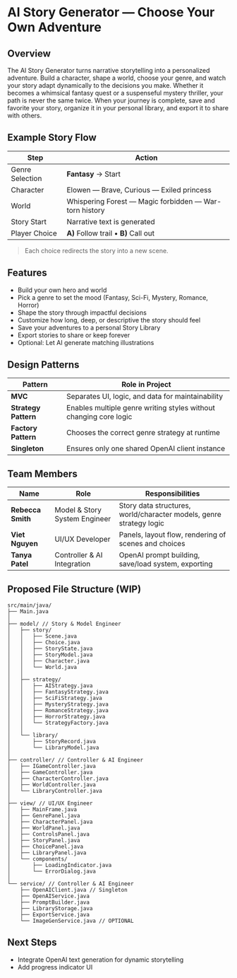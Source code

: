 # AI Story Generator — Choose Your Own Adventure  

## Overview
The AI Story Generator turns narrative storytelling into a personalized adventure. Build a character, shape a world, choose your genre, and watch your story adapt dynamically to the decisions you make. Whether it becomes a whimsical fantasy quest or a suspenseful mystery thriller, your path is never the same twice. When your journey is complete, save and favorite your story, organize it in your personal library, and export it to share with others.

## Example Story Flow

| Step | Action |
|------|--------|
| Genre Selection | **Fantasy** → Start |
| Character | Elowen — Brave, Curious — Exiled princess |
| World | Whispering Forest — Magic forbidden — War-torn history |
| Story Start | Narrative text is generated |
| Player Choice | **A)** Follow trail • **B)** Call out |

> Each choice redirects the story into a new scene.


## Features
- Build your own hero and world
- Pick a genre to set the mood (Fantasy, Sci-Fi, Mystery, Romance, Horror)
- Shape the story through impactful decisions
- Customize how long, deep, or descriptive the story should feel
- Save your adventures to a personal Story Library
- Export stories to share or keep forever
- Optional: Let AI generate matching illustrations



## Design Patterns

| Pattern | Role in Project |
|--------|-----------------|
| **MVC** | Separates UI, logic, and data for maintainability |
| **Strategy Pattern** | Enables multiple genre writing styles without changing core logic |
| **Factory Pattern** | Chooses the correct genre strategy at runtime |
| **Singleton** | Ensures only one shared OpenAI client instance |



## Team Members

| Name | Role | Responsibilities |
|------|------|----------------|
| **Rebecca Smith** | Model & Story System Engineer | Story data structures, world/character models, genre strategy logic |
| **Viet Nguyen** | UI/UX Developer | Panels, layout flow, rendering of scenes and choices |
| **Tanya Patel** | Controller & AI Integration | OpenAI prompt building, save/load system, exporting |


## Proposed File Structure (WIP)
```
src/main/java/
├── Main.java
│
├── model/ // Story & Model Engineer
│   ├── story/
│   │   ├── Scene.java
│   │   ├── Choice.java
│   │   ├── StoryState.java
│   │   ├── StoryModel.java
│   │   ├── Character.java
│   │   └── World.java
│   │
│   ├── strategy/
│   │   ├── AIStrategy.java
│   │   ├── FantasyStrategy.java
│   │   ├── SciFiStrategy.java
│   │   ├── MysteryStrategy.java
│   │   ├── RomanceStrategy.java
│   │   ├── HorrorStrategy.java
│   │   └── StrategyFactory.java
│   │
│   └── library/
│       ├── StoryRecord.java
│       └── LibraryModel.java
│
├── controller/ // Controller & AI Engineer
│   ├── IGameController.java
│   ├── GameController.java
│   ├── CharacterController.java
│   ├── WorldController.java
│   └── LibraryController.java
│
├── view/ // UI/UX Engineer
│   ├── MainFrame.java
│   ├── GenrePanel.java
│   ├── CharacterPanel.java
│   ├── WorldPanel.java
│   ├── ControlsPanel.java
│   ├── StoryPanel.java
│   ├── ChoicePanel.java
│   ├── LibraryPanel.java
│   └── components/
│       ├── LoadingIndicator.java
│       └── ErrorDialog.java
│
└── service/ // Controller & AI Engineer
    ├── OpenAIClient.java // Singleton
    ├── OpenAIService.java
    ├── PromptBuilder.java
    ├── LibraryStorage.java
    ├── ExportService.java
    └── ImageGenService.java // OPTIONAL

```

## Next Steps
- Integrate OpenAI text generation for dynamic storytelling
- Add progress indicator UI


